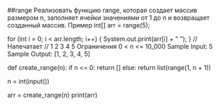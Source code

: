 ##range Реализовать функцию range, которая создает массив размером n, заполняет ячейки значениями от 1 до n и возвращает созданный массив. Пример int[] arr = range(5);

for (int i = 0; i < arr.length; i++) {
System.out.print(arr[i] + " "); } // Напечатает // 1 2 3 4 5 Ограничения 0 < n <= 10_000 Sample Input: 5 Sample Output: [1, 2, 3, 4, 5]


def create_range(n):
    if n <= 0:
        return []
    else:
        return list(range(1, n + 1)) 


n = int(input())

arr = create_range(n)
print(arr)

